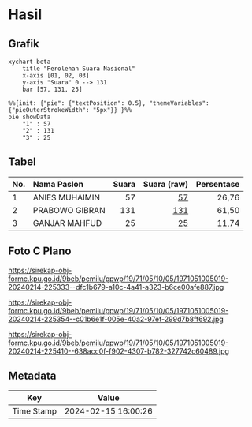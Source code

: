 # Hasil

## Grafik

```mermaid
xychart-beta
    title "Perolehan Suara Nasional"
    x-axis [01, 02, 03]
    y-axis "Suara" 0 --> 131
    bar [57, 131, 25]
```

```mermaid
%%{init: {"pie": {"textPosition": 0.5}, "themeVariables": {"pieOuterStrokeWidth": "5px"}} }%%
pie showData
    "1" : 57
    "2" : 131
    "3" : 25
```

## Tabel

| No. | Nama Paslon    | Suara | Suara (raw) | Persentase |
|:--- |:-------------- | -----:| -----------:| ----------:|
| 1   | ANIES MUHAIMIN | 57    | [57][p-1]   | 26,76      |
| 2   | PRABOWO GIBRAN | 131   | [131][p-2]  | 61,50      |
| 3   | GANJAR MAHFUD  | 25    | [25][p-3]   | 11,74      |


[p-1]: https://github.com/gigit-pemilu/pemilu-2024/blob/main/pilpres/hitung-suara/sub/19-kepulauan-bangka-belitung/sub/71-kota-pangkal-pinang/sub/05-gerunggang/sub/1005-tua-tunu-indah/sub/019-tps/sub/paslon-1.txt
[p-2]: https://github.com/gigit-pemilu/pemilu-2024/blob/main/pilpres/hitung-suara/sub/19-kepulauan-bangka-belitung/sub/71-kota-pangkal-pinang/sub/05-gerunggang/sub/1005-tua-tunu-indah/sub/019-tps/sub/paslon-2.txt
[p-3]: https://github.com/gigit-pemilu/pemilu-2024/blob/main/pilpres/hitung-suara/sub/19-kepulauan-bangka-belitung/sub/71-kota-pangkal-pinang/sub/05-gerunggang/sub/1005-tua-tunu-indah/sub/019-tps/sub/paslon-3.txt

## Foto C Plano

https://sirekap-obj-formc.kpu.go.id/9beb/pemilu/ppwp/19/71/05/10/05/1971051005019-20240214-225333--dfc1b679-a10c-4a41-a323-b6ce00afe887.jpg

https://sirekap-obj-formc.kpu.go.id/9beb/pemilu/ppwp/19/71/05/10/05/1971051005019-20240214-225354--c01b6e1f-005e-40a2-97ef-299d7b8ff692.jpg

https://sirekap-obj-formc.kpu.go.id/9beb/pemilu/ppwp/19/71/05/10/05/1971051005019-20240214-225410--638acc0f-f902-4307-b782-327742c60489.jpg


## Metadata

| Key        | Value               |
| ---------- | ------------------- |
| Time Stamp | 2024-02-15 16:00:26 |



